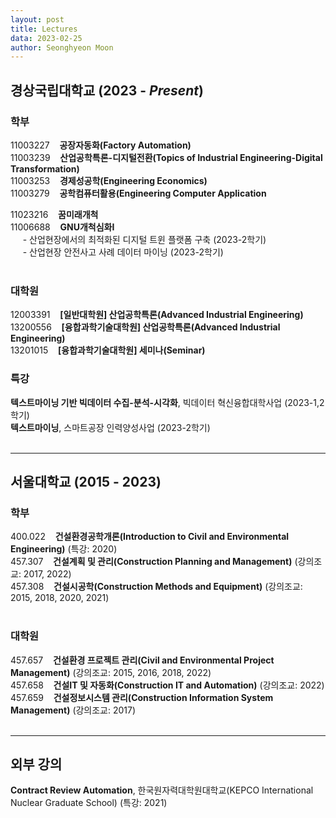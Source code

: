 ```yaml
---
layout: post
title: Lectures
data: 2023-02-25
author: Seonghyeon Moon
---
```


## 경상국립대학교 (2023 - _Present_)

### 학부

11003227&nbsp;&nbsp;&nbsp;&nbsp;**공장자동화(Factory Automation)**  
11003239&nbsp;&nbsp;&nbsp;&nbsp;**산업공학특론-디지털전환(Topics of Industrial Engineering-Digital Transformation)**  
11003253&nbsp;&nbsp;&nbsp;&nbsp;**경제성공학(Engineering Economics)**  
11003279&nbsp;&nbsp;&nbsp;&nbsp;**공학컴퓨터활용(Engineering Computer Application**  

11023216&nbsp;&nbsp;&nbsp;&nbsp;**꿈미래개척**  
11006688&nbsp;&nbsp;&nbsp;&nbsp;**GNU개척심화I**  
&nbsp;&nbsp;&nbsp;&nbsp; - 산업현장에서의 최적화된 디지털 트윈 플랫폼 구축 (2023-2학기)  
&nbsp;&nbsp;&nbsp;&nbsp; - 산업현장 안전사고 사례 데이터 마이닝 (2023-2학기)  
<br/>

### 대학원

12003391&nbsp;&nbsp;&nbsp;&nbsp;**\[일반대학원\] 산업공학특론(Advanced Industrial Engineering)**  
13200556&nbsp;&nbsp;&nbsp;&nbsp;**\[융합과학기술대학원\] 산업공학특론(Advanced Industrial Engineering)**  
13201015&nbsp;&nbsp;&nbsp;&nbsp;**\[융합과학기술대학원\] 세미나(Seminar)**
<br/>

### 특강

**텍스트마이닝 기반 빅데이터 수집-분석-시각화**, 빅데이터 혁신융합대학사업 (2023-1,2학기)  
**텍스트마이닝**, 스마트공장 인력양성사업 (2023-2학기)  
<br/>

---

## 서울대학교 (2015 - 2023)

### 학부

400.022&nbsp;&nbsp;&nbsp;&nbsp;**건설환경공학개론(Introduction to Civil and Environmental Engineering)** (특강: 2020)  
457.307&nbsp;&nbsp;&nbsp;&nbsp;**건설계획 및 관리(Construction Planning and Management)** (강의조교: 2017, 2022)  
457.308&nbsp;&nbsp;&nbsp;&nbsp;**건설시공학(Construction Methods and Equipment)** (강의조교: 2015, 2018, 2020, 2021)  
<br/>

### 대학원

457.657&nbsp;&nbsp;&nbsp;&nbsp;**건설환경 프로젝트 관리(Civil and Environmental Project Management)** (강의조교: 2015, 2016, 2018, 2022)  
457.658&nbsp;&nbsp;&nbsp;&nbsp;**건설IT 및 자동화(Construction IT and Automation)** (강의조교: 2022)  
457.659&nbsp;&nbsp;&nbsp;&nbsp;**건설정보시스템 관리(Construction Information System Management)** (강의조교: 2017)  
<br/>

---

## 외부 강의

**Contract Review Automation**, 한국원자력대학원대학교(KEPCO International Nuclear Graduate School) (특강: 2021)  